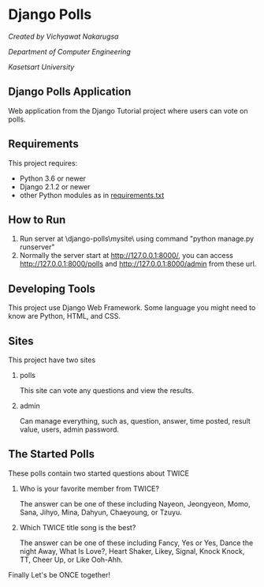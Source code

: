 # Django Polls
*Created by Vichyawat Nakarugsa*

*Department of Computer Engineering*

*Kasetsart University*

## Django Polls Application

Web application from the Django Tutorial project where users can vote on polls.

## Requirements

This project requires:

* Python 3.6 or newer
* Django 2.1.2 or newer
* other Python modules as in [requirements.txt](requirements.txt)

## How to Run

1. Run server at \django-polls\mysite\ using command "python manage.py runserver"
2. Normally the server start at http://127.0.0.1:8000/, you can access http://127.0.0.1:8000/polls and http://127.0.0.1:8000/admin from these url.

## Developing Tools

This project use Django Web Framework. Some language you might need to know are Python, HTML, and CSS.

## Sites

This project have two sites

1. polls

    This site can vote any questions and view the results.

2. admin

    Can manage everything, such as,  question, answer, time posted, result value, users, admin password.

## The Started Polls

These polls contain two started questions about TWICE
1. Who is your favorite member from TWICE?

    The answer can be one of these including Nayeon, Jeongyeon, Momo, Sana, Jihyo, Mina, Dahyun, Chaeyoung, or Tzuyu.

2. Which TWICE title song is the best?

    The answer can be one of these including Fancy, Yes or Yes, Dance the night Away, What Is Love?, Heart Shaker, Likey, Signal, Knock Knock, TT, Cheer Up, or Like Ooh-Ahh.
    


Finally Let's be ONCE together!
